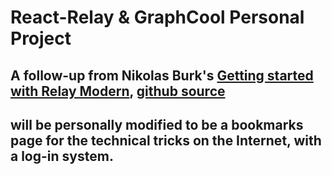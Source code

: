 # React-Relay & GraphCool Personal Project

## A follow-up from Nikolas Burk's [Getting started with Relay Modern](https://blog.graph.cool/getting-started-with-relay-modern-46f8de6bd6ec), [github source](https://github.com/graphcool-examples/react-graphql/tree/master/quickstart-with-relay-modern)

## will be personally modified to be a bookmarks page for the technical tricks on the Internet, with a log-in system. 
